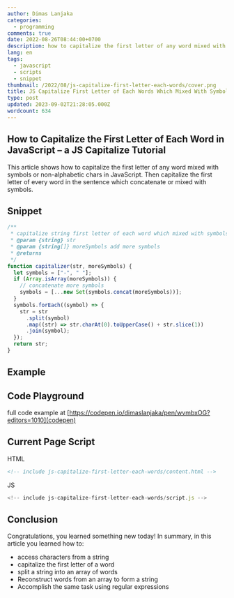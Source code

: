 ```yaml
---
author: Dimas Lanjaka
categories:
  - programming
comments: true
date: 2022-08-26T08:44:00+0700
description: how to capitalize the first letter of any word mixed with symbols or non-alphabetic chars in JavaScript
lang: en
tags:
  - javascript
  - scripts
  - snippet
thumbnail: /2022/08/js-capitalize-first-letter-each-words/cover.png
title: JS Capitalize First Letter of Each Words Which Mixed With Symbols
type: post
updated: 2023-09-02T21:28:05.000Z
wordcount: 634
---
```


## How to Capitalize the First Letter of Each Word in JavaScript – a JS Capitalize Tutorial
This article shows how to capitalize the first letter of any word mixed with symbols or non-alphabetic chars in JavaScript. Then capitalize the first letter of every word in the sentence which concatenate or mixed with symbols.

## Snippet

```js
/**
 * capitalize string first letter of each word which mixed with symbols
 * @param {string} str
 * @param {string[]} moreSymbols add more symbols
 * @returns
 */
function capitalizer(str, moreSymbols) {
  let symbols = ["-", " "];
  if (Array.isArray(moreSymbols)) {
    // concatenate more symbols
    symbols = [...new Set(symbols.concat(moreSymbols))];
  }
  symbols.forEach((symbol) => {
    str = str
      .split(symbol)
      .map((str) => str.charAt(0).toUpperCase() + str.slice(1))
      .join(symbol);
  });
  return str;
}
```

## Example

<!-- include js-capitalize-first-letter-each-words/content.html -->
<script src="js-capitalize-first-letter-each-words/script.js"></script>

## Code Playground
full code example at [https://codepen.io/dimaslanjaka/pen/wvmbxOG?editors=1010](codepen)

## Current Page Script

HTML

```html
<!-- include js-capitalize-first-letter-each-words/content.html -->
```

JS

```js
<!-- include js-capitalize-first-letter-each-words/script.js -->
```

## Conclusion

Congratulations, you learned something new today! In summary, in this article you learned how to:

- access characters from a string
- capitalize the first letter of a word
- split a string into an array of words
- Reconstruct words from an array to form a string
- Accomplish the same task using regular expressions